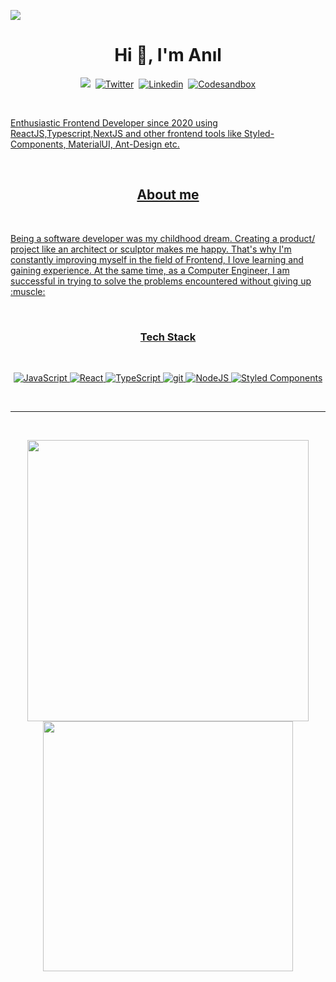 ![](https://komarev.com/ghpvc/?username=aniler0&color=blueviolet)
<h1 align="center">Hi 👋, I'm Anıl</h1>

<p align="center">
<a href="https://www.aniler.me"><img src="https://img.shields.io/badge/-PORTFOLIO-%23ff69b4&?style=for-the-badge&?color=ff69b4 alt="Portfolio" /></a>&nbsp;
<a href="https://twitter.com/_aniler"><img src="https://img.shields.io/badge/Twitter-1DA1F2?style=for-the-badge&logo=twitter&logoColor=white" alt="Twitter" /></a>&nbsp;
<a href="https://www.linkedin.com/in/aniler0/"><img src="https://img.shields.io/badge/LinkedIn-0072b1?style=for-the-badge&logo=linkedin&logoColor=white" alt="Linkedin" /></a>&nbsp;
  <a href="https://codesandbox.io/u/aniler0"><img src="https://img.shields.io/badge/Codesandbox-000000?style=for-the-badge&logo=codesandbox&logoColor=white" alt="Codesandbox" />
  
</p>
<br />

<p>Enthusiastic Frontend Developer since 2020 using ReactJS,Typescript,NextJS and other frontend tools like Styled-Components, MaterialUI, Ant-Design etc. </p>
<br />

<h2 align="center">About me</h2>
<br />
<p>Being a software developer was my childhood dream. Creating a product/
project like an architect or sculptor makes me happy. That's why I'm 
constantly improving myself in the field of Frontend, I love learning and 
gaining experience. At the same time, as a Computer Engineer, I am 
successful in trying to solve the problems encountered without giving up :muscle:</p>
<br />

<p>
<h3 align="center">Tech Stack</h3>
</p>
<br />
<p align="center">
  <img alt="JavaScript" src="https://img.shields.io/badge/-JavaScript-ffd500?style=flat-square&logo=javascript&logoColor=black" />
  <img alt="React" src="https://img.shields.io/badge/-React-198CFF?style=flat-square&logo=react&logoColor=white" />
  <img alt="TypeScript" src="https://img.shields.io/badge/-TypeScript-007ACC?style=flat-square&logo=typescript&logoColor=white" />
  <img alt="git" src="https://img.shields.io/badge/-Git-F05032?style=flat-square&logo=git&logoColor=white" />
  <img alt="NodeJS" src="https://img.shields.io/badge/-Node-339933?style=flat-square&logo=node.js&logoColor=white" />
  <img alt="Styled Components" src="https://img.shields.io/badge/-Styled_Components-DB7093?style=flat-square&logo=styled-components&logoColor=white" />
      
   </p>
<br />

---

<br />
<p align="center">
<img src="https://github-readme-stats.vercel.app/api?username=aniler0&theme=gotham&show_icons=true" width="450"/>
<img src="https://github-readme-stats.vercel.app/api/top-langs?username=aniler0&show_icons=true&theme=gotham&locale=en&layout=compact" width="400" />
</p>

